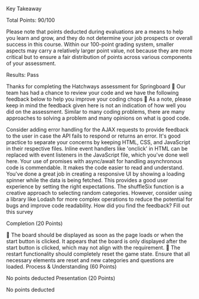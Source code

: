 Key Takeaway

Total Points: 90/100

Please note that points deducted during evaluations are a means to help you learn and grow, and they do not determine your job prospects or overall success in this course. Within our 100-point grading system, smaller aspects may carry a relatively larger point value, not because they are more critical but to ensure a fair distribution of points across various components of your assessment.

Results: Pass

Thanks for completing the Hatchways assessment for Springboard 🎉 Our team has had a chance to review your code and we have the following feedback below to help you improve your coding chops 🥢 As a note, please keep in mind the feedback given here is not an indication of how well you did on the assessment. Similar to many coding problems, there are many approaches to solving a problem and many opinions on what is good code.

Consider adding error handling for the AJAX requests to provide feedback to the user in case the API fails to respond or returns an error.
It's good practice to separate your concerns by keeping HTML, CSS, and JavaScript in their respective files. Inline event handlers like 'onclick' in HTML can be replaced with event listeners in the JavaScript file, which you've done well here.
Your use of promises with async/await for handling asynchronous code is commendable. It makes the code easier to read and understand.
You've done a great job in creating a responsive UI by showing a loading spinner while the data is being fetched. This provides a good user experience by setting the right expectations.
The shuffleSix function is a creative approach to selecting random categories. However, consider using a library like Lodash for more complex operations to reduce the potential for bugs and improve code readability.
How did you find the feedback? Fill out this survey

Completion (20 Points)

🔻 The board should be displayed as soon as the page loads or when the start button is clicked. It appears that the board is only displayed after the start button is clicked, which may not align with the requirement.
🔻 The restart functionality should completely reset the game state. Ensure that all necessary elements are reset and new categories and questions are loaded.
Process & Understanding (60 Points)

No points deducted
Presentation (20 Points)

No points deducted
